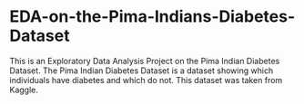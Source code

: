# EDA-on-the-Pima-Indians-Diabetes-Dataset
This is an Exploratory Data Analysis Project on the Pima Indian Diabetes Dataset. The Pima Indian Diabetes Dataset is a dataset showing which individuals have diabetes and which do not. This dataset was taken from Kaggle.
